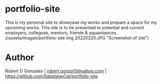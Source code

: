 # portfolio-site
This is my personal site to showcase my works and prepare a space for my upcoming works. This site is to be presented to potential and current employers, collegues, mentors, friends & aquaintances.
(/assets/images/portfolio-site img 20220220.JPG "Screenshot of site")
# Author
Robert D Gonzales | robert.gonzo13@yahoo.com | https://github.com/SabotageCat/portfolio-site